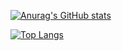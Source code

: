 [![Anurag's GitHub stats](https://github-readme-stats.vercel.app/api?username=krishanu-xc&show_icons=true&theme=dracula)](https://github.com/anuraghazra/github-readme-stats)

[![Top Langs](https://github-readme-stats.vercel.app/api/top-langs/?username=krishanu-xc&layout=compact&theme=dracula)](https://github.com/anuraghazra/github-readme-stats)
